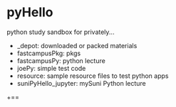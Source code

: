 # pyHello
python study sandbox for privately...

- _depot: downloaded or packed materials
- fastcampusPkg: pkgs
- fastcampusPy: python lecture
- joePy: simple test code
- resource: sample resource files to test python apps
- suniPyHello_jupyter: mySuni Python lecture

+==
